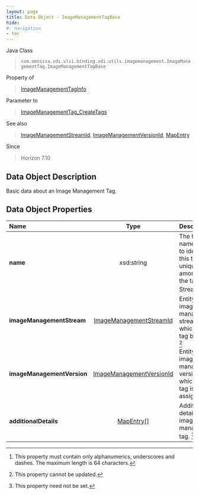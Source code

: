 ```yaml
---
layout: page
title: Data Object - ImageManagementTagBase
hide:
#- navigation
- toc
---
```






Java Class
> `com.omnissa.vdi.vlsi.binding.vdi.utils.imagemanagement.ImageManagementTag.ImageManagementTagBase`

Property of
> [ImageManagementTagInfo](vdi.utils.imagemanagement.ImageManagementTag.ImageManagementTagInfo.md#field_detail)

Parameter to
> [ImageManagementTag_CreateTags](vdi.utils.imagemanagement.ImageManagementTag.md#createTags)

See also
> [ImageManagementStreamId](vdi.entity.ImageManagementStreamId.md), [ImageManagementVersionId](vdi.entity.ImageManagementVersionId.md), [MapEntry](vdi.util.MapEntry.md)

Since
> Horizon 7.10


## Data Object Description

Basic data about an Image Management Tag.

## Data Object Properties

 Name | Type | Description
:---|:---:|:---
**name**|  xsd:string|  The tag name used to identify this tag. It is unique among all the tags of a Stream. [^148]
**imageManagementStream**| [ImageManagementStreamId](vdi.entity.ImageManagementStreamId.md)|  Entity id of image management stream to which this tag belongs. [^2]
**imageManagementVersion**| [ImageManagementVersionId](vdi.entity.ImageManagementVersionId.md)|  Entity id of image management version to which this tag is assigned.
**additionalDetails**| [MapEntry[]](vdi.util.MapEntry.md)|  Additional details about image management tag. [^1]


 


[^1]: This property need not be set.
[^2]: This property cannot be updated.
[^148]: This property must contain only alphanumerics, underscores and dashes. The maximum length is 64 characters.